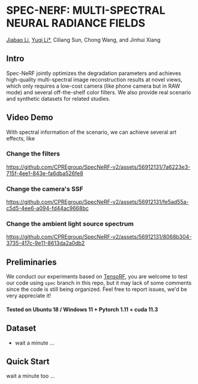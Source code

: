 # SPEC-NERF: MULTI-SPECTRAL NEURAL RADIANCE FIELDS
[Jiabao Li](https://github.com/TIMESTICKING), [Yuqi Li*](https://github.com/kylin-leo), Ciliang Sun, Chong Wang, and Jinhui Xiang


## Intro

Spec-NeRF jointly optimizes the degradation parameters and achieves high-quality multi-spectral image reconstruction results at novel views, which only requires a low-cost camera (like phone camera but in RAW mode) and several off-the-shelf color filters. We also provide real scenario and synthetic datasets for related studies.

## Video Demo
With spectral information of the scenario, we can achieve several art effects, like

### Change the filters

https://github.com/CPREgroup/SpecNeRF-v2/assets/56912131/7a6223e3-715f-4ee1-843e-fa6dba526fe8


### Change the camera's SSF

https://github.com/CPREgroup/SpecNeRF-v2/assets/56912131/fe5ad55a-c5d5-4ee6-a094-fd44ac9668bc


### Change the ambient light source spectrum

https://github.com/CPREgroup/SpecNeRF-v2/assets/56912131/8068b304-3735-417c-9e11-8613da2a0db2



## Preliminaries

We conduct our experiments based on [TensoRF](https://apchenstu.github.io/TensoRF/), you are welcome to test our code using `spec` branch in this repo, but it may lack of some comments since the code is still being organized. Feel free to report issues, we'd be very appreciate it!



#### Tested on Ubuntu 18 / Windows 11 + Pytorch 1.11 + cuda 11.3



## Dataset
* wait a minute ...



## Quick Start
wait a minute too ...


